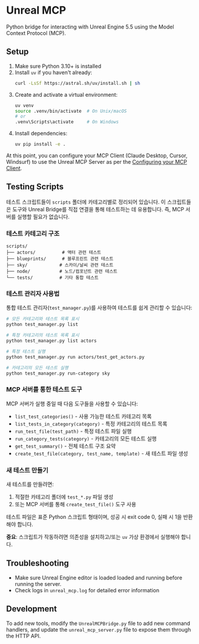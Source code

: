 # Unreal MCP

Python bridge for interacting with Unreal Engine 5.5 using the Model Context Protocol (MCP).

## Setup

1. Make sure Python 3.10+ is installed
2. Install `uv` if you haven't already:
   ```bash
   curl -LsSf https://astral.sh/uv/install.sh | sh
   ```
3. Create and activate a virtual environment:
   ```bash
   uv venv
   source .venv/bin/activate  # On Unix/macOS
   # or
   .venv\Scripts\activate     # On Windows
   ```
4. Install dependencies:
   ```bash
   uv pip install -e .
   ```

At this point, you can configure your MCP Client (Claude Desktop, Cursor, Windsurf) to use the Unreal MCP Server as per the [Configuring your MCP Client](README.md#configuring-your-mcp-client).

## Testing Scripts

테스트 스크립트들이 `scripts` 폴더에 카테고리별로 정리되어 있습니다. 이 스크립트들은 도구와 Unreal Bridge를 직접 연결을 통해 테스트하는 데 유용합니다. 즉, MCP 서버를 실행할 필요가 없습니다.

### 테스트 카테고리 구조

```
scripts/
├── actors/          # 액터 관련 테스트
├── blueprints/      # 블루프린트 관련 테스트
├── sky/            # 스카이/날씨 관련 테스트
├── node/           # 노드/컴포넌트 관련 테스트
└── tests/          # 기타 통합 테스트
```

### 테스트 관리자 사용법

통합 테스트 관리자(`test_manager.py`)를 사용하여 테스트를 쉽게 관리할 수 있습니다:

```bash
# 모든 카테고리와 테스트 목록 표시
python test_manager.py list

# 특정 카테고리의 테스트 목록 표시
python test_manager.py list actors

# 특정 테스트 실행
python test_manager.py run actors/test_get_actors.py

# 카테고리의 모든 테스트 실행
python test_manager.py run-category sky
```

### MCP 서버를 통한 테스트 도구

MCP 서버가 실행 중일 때 다음 도구들을 사용할 수 있습니다:

- `list_test_categories()` - 사용 가능한 테스트 카테고리 목록
- `list_tests_in_category(category)` - 특정 카테고리의 테스트 목록
- `run_test_file(test_path)` - 특정 테스트 파일 실행
- `run_category_tests(category)` - 카테고리의 모든 테스트 실행
- `get_test_summary()` - 전체 테스트 구조 요약
- `create_test_file(category, test_name, template)` - 새 테스트 파일 생성

### 새 테스트 만들기

새 테스트를 만들려면:

1. 적절한 카테고리 폴더에 `test_*.py` 파일 생성
2. 또는 MCP 서버를 통해 `create_test_file()` 도구 사용

테스트 파일은 표준 Python 스크립트 형태이며, 성공 시 exit code 0, 실패 시 1을 반환해야 합니다.

**중요**: 스크립트가 작동하려면 의존성을 설치하고/또는 `uv` 가상 환경에서 실행해야 합니다.


## Troubleshooting

- Make sure Unreal Engine editor is loaded loaded and running before running the server.
- Check logs in `unreal_mcp.log` for detailed error information

## Development

To add new tools, modify the `UnrealMCPBridge.py` file to add new command handlers, and update the `unreal_mcp_server.py` file to expose them through the HTTP API. 